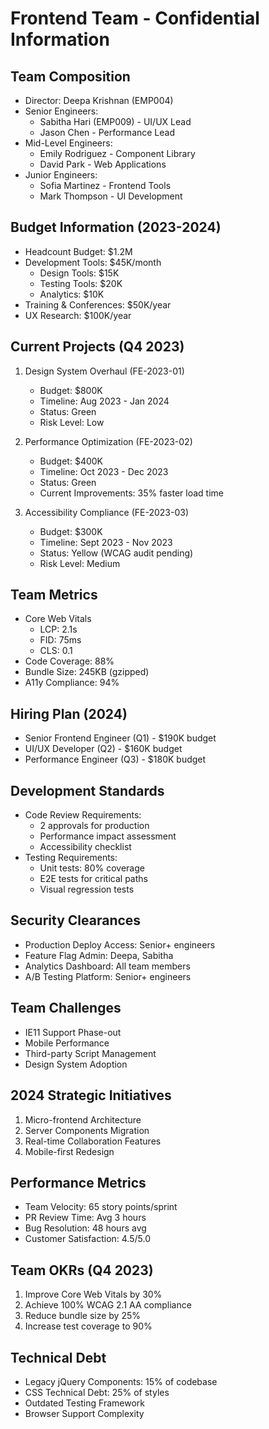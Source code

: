 # Frontend Team - Confidential Information

## Team Composition
- Director: Deepa Krishnan (EMP004)
- Senior Engineers:
  * Sabitha Hari (EMP009) - UI/UX Lead
  * Jason Chen - Performance Lead
- Mid-Level Engineers:
  * Emily Rodriguez - Component Library
  * David Park - Web Applications
- Junior Engineers:
  * Sofia Martinez - Frontend Tools
  * Mark Thompson - UI Development

## Budget Information (2023-2024)
- Headcount Budget: $1.2M
- Development Tools: $45K/month
  * Design Tools: $15K
  * Testing Tools: $20K
  * Analytics: $10K
- Training & Conferences: $50K/year
- UX Research: $100K/year

## Current Projects (Q4 2023)
1. Design System Overhaul (FE-2023-01)
   - Budget: $800K
   - Timeline: Aug 2023 - Jan 2024
   - Status: Green
   - Risk Level: Low

2. Performance Optimization (FE-2023-02)
   - Budget: $400K
   - Timeline: Oct 2023 - Dec 2023
   - Status: Green
   - Current Improvements: 35% faster load time

3. Accessibility Compliance (FE-2023-03)
   - Budget: $300K
   - Timeline: Sept 2023 - Nov 2023
   - Status: Yellow (WCAG audit pending)
   - Risk Level: Medium

## Team Metrics
- Core Web Vitals
  * LCP: 2.1s
  * FID: 75ms
  * CLS: 0.1
- Code Coverage: 88%
- Bundle Size: 245KB (gzipped)
- A11y Compliance: 94%

## Hiring Plan (2024)
- Senior Frontend Engineer (Q1) - $190K budget
- UI/UX Developer (Q2) - $160K budget
- Performance Engineer (Q3) - $180K budget

## Development Standards
- Code Review Requirements:
  * 2 approvals for production
  * Performance impact assessment
  * Accessibility checklist
- Testing Requirements:
  * Unit tests: 80% coverage
  * E2E tests for critical paths
  * Visual regression tests

## Security Clearances
- Production Deploy Access: Senior+ engineers
- Feature Flag Admin: Deepa, Sabitha
- Analytics Dashboard: All team members
- A/B Testing Platform: Senior+ engineers

## Team Challenges
- IE11 Support Phase-out
- Mobile Performance
- Third-party Script Management
- Design System Adoption

## 2024 Strategic Initiatives
1. Micro-frontend Architecture
2. Server Components Migration
3. Real-time Collaboration Features
4. Mobile-first Redesign

## Performance Metrics
- Team Velocity: 65 story points/sprint
- PR Review Time: Avg 3 hours
- Bug Resolution: 48 hours avg
- Customer Satisfaction: 4.5/5.0

## Team OKRs (Q4 2023)
1. Improve Core Web Vitals by 30%
2. Achieve 100% WCAG 2.1 AA compliance
3. Reduce bundle size by 25%
4. Increase test coverage to 90%

## Technical Debt
- Legacy jQuery Components: 15% of codebase
- CSS Technical Debt: 25% of styles
- Outdated Testing Framework
- Browser Support Complexity 